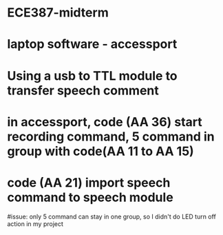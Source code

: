 # ECE387-midterm
# laptop software - accessport
# Using a usb to TTL module to transfer speech comment
# in accessport, code (AA 36) start recording command, 5 command in group with code(AA 11 to AA 15)
# code (AA 21) import speech command to speech module

#issue: only 5 command can stay in one group, so I didn't do LED turn off action in my project
